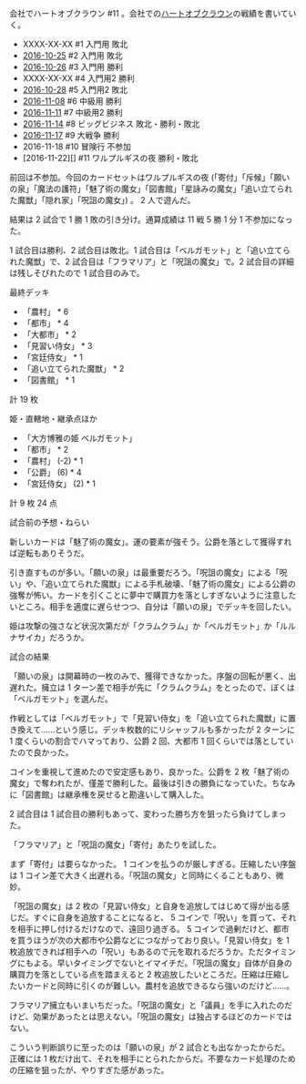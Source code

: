 会社でハートオブクラウン #11 。会社での[ハートオブクラウン](http://hatokura.flipflops.jp)の戦績を書いていく。

- XXXX-XX-XX #1 入門用 敗北
- [2016-10-25][] #2 入門用 敗北
- [2016-10-26][] #3 入門用 勝利
- XXXX-XX-XX #4 入門用2 勝利
- [2016-10-28][] #5 入門用2 敗北
- [2016-11-08][] #6 中級用 勝利
- [2016-11-11][] #7 中級用2 勝利
- [2016-11-14][] #8 ビッグビジネス 敗北・勝利・敗北
- [2016-11-17][] #9 大戦争 勝利
- 2016-11-18 #10 冒険行 不参加
- [2016-11-22][] #11 ワルプルギスの夜 勝利・敗北

前回は不参加。今回のカードセットはワルプルギスの夜 (「寄付」「斥候」「願いの泉」「魔法の護符」「魅了術の魔女」「図書館」「星詠みの魔女」「追い立てられた魔獣」「隠れ家」「呪詛の魔女」) 。 2 人で遊んだ。

結果は 2 試合で 1 勝 1 敗の引き分け。通算成績は 11 戦 5 勝 1 分 1 不参加になった。

1 試合目は勝利、2 試合目は敗北。1 試合目は「ベルガモット」と「追い立てられた魔獣」で、2 試合目は「フラマリア」と「呪詛の魔女」で。2 試合目の詳細は残しそびれたので 1 試合目のみで。

最終デッキ

- 「農村」 * 6
- 「都市」 * 4
- 「大都市」 * 2
- 「見習い侍女」 * 3
- 「宮廷侍女」 * 1
- 「追い立てられた魔獣」 * 2
- 「図書館」 * 1

計 19 枚

姫・直轄地・継承点ほか

- 「大方博雅の姫 ベルガモット」
- 「都市」 * 2
- 「農村」 (-2) * 1
- 「公爵」 (6) * 4
- 「宮廷侍女」 (2) * 1

計 9 枚 24 点

試合前の予想・ねらい

新しいカードは「魅了術の魔女」。運の要素が強そう。公爵を落として獲得すれば逆転もありそうだ。

引き直すものが多い。「願いの泉」は最重要だろう。「呪詛の魔女」による「呪い」や、「追い立てられた魔獣」による手札破壊、「魅了術の魔女」による公爵の強奪が怖い。カードを引くことに夢中で購買力を落としすぎないように注意したいところ。相手を適度に遅らせつつ、自分は「願いの泉」でデッキを回したい。

姫は攻撃の強さなど状況次第だが「クラムクラム」か「ベルガモット」か「ルルナサイカ」だろうか。

試合の結果

「願いの泉」は開幕時の一枚のみで、獲得できなかった。序盤の回転が悪く、出遅れた。擁立は 1 ターン差で相手が先に「クラムクラム」をとったので、ぼくは「ベルガモット」を選んだ。

作戦としては「ベルガモット」で「見習い侍女」を「追い立てられた魔獣」に置き換えて……という感じ。デッキ枚数的にリシャッフルも多かったが 2 ターンに 1 度くらいの割合でハマっており、公爵 2 回、大都市 1 回くらいでは落としていたので良かった。

コインを重視して進めたので安定感もあり、良かった。公爵を 2 枚「魅了術の魔女」で奪われたが、僅差で勝利した。最後は引きの勝負になっていた。ちなみに「図書館」は継承権を戻せると勘違いして購入した。

2 試合目は 1 試合目の勝利もあって、変わった勝ち方を狙ったら負けてしまった。

「フラマリア」と「呪詛の魔女」「寄付」あたりを試した。

まず「寄付」は要らなかった。 1 コインを払うのが厳しすぎる。圧縮したい序盤は 1 コイン差で大きく出遅れる。「呪詛の魔女」と同時にくることもあり、微妙。

「呪詛の魔女」は 2 枚の「見習い侍女」と自身を追放してはじめて得が出る感じだ。すぐに自身を追放することになると、 5 コインで「呪い」を買って、それを相手に押し付けるだけなので、遠回り過ぎる。 5 コインで過剰だけど、都市を買うほうが次の大都市や公爵などにつながっており良い。「見習い侍女」を 1 枚追放できれば相手への「呪い」もあるので元を取れるだろうか。ただタイミングにもよる。早いタイミングでないとイマイチだ。「呪詛の魔女」自体が自身の購買力を落としている点を踏まえると 2 枚追放したいところだ。圧縮は圧縮したいカードと同時に引くのが難しい。農村を追放できるなら強いのだけど……。

フラマリア擁立もいまいちだった。「呪詛の魔女」と「議員」を手に入れたのだけど、効果があったとは思えない。「呪詛の魔女」は独占するほどのカードではない。

こういう判断誤りに至ったのは「願いの泉」が 2 試合とも出なかったからだ。正確には 1 枚だけ出て、それを相手にとられたからだ。不要なカード処理のための圧縮を狙ったが、やりすぎた感があった。

[2016-10-25]: http://blog.bouzuya.net/2016/10/25/
[2016-10-26]: http://blog.bouzuya.net/2016/10/26/
[2016-10-28]: http://blog.bouzuya.net/2016/10/28/
[2016-11-08]: http://blog.bouzuya.net/2016/11/08/
[2016-11-11]: http://blog.bouzuya.net/2016/11/11/
[2016-11-14]: http://blog.bouzuya.net/2016/11/14/
[2016-11-17]: http://blog.bouzuya.net/2016/11/17/
